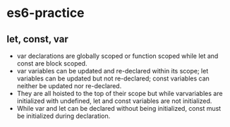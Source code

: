 # es6-practice

## let, const, var
  - var declarations are globally scoped or function scoped while let and const are block scoped.
  - var variables can be updated and re-declared within its scope; let variables can be updated but not re-declared; const variables can neither be updated nor re-declared.
  - They are all hoisted to the top of their scope but while varvariables are initialized with undefined, let and const variables are not initialized.
  - While var and let can be declared without being initialized, const must be initialized during declaration.
